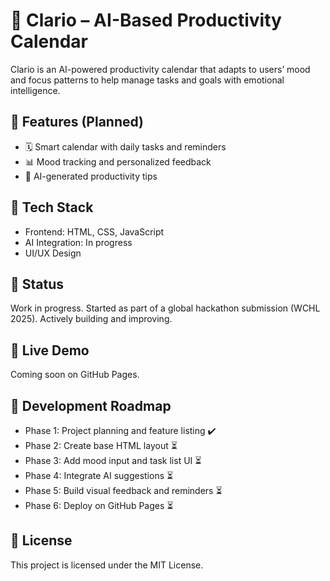 # 🧠 Clario – AI-Based Productivity Calendar
Clario is an AI-powered productivity calendar that adapts to users’ mood and focus patterns to help manage tasks and goals with emotional intelligence.

## 🌟 Features (Planned)
- 🗓️ Smart calendar with daily tasks and reminders
- 📊 Mood tracking and personalized feedback
- 🤖 AI-generated productivity tips

## 🚀 Tech Stack
- Frontend: HTML, CSS, JavaScript
- AI Integration: In progress
- UI/UX Design

## 📌 Status
Work in progress. Started as part of a global hackathon submission (WCHL 2025). Actively building and improving.

## 🔗 Live Demo
Coming soon on GitHub Pages.

## 📅 Development Roadmap
- Phase 1: Project planning and feature listing ✔️  
- Phase 2: Create base HTML layout ⏳  
- Phase 3: Add mood input and task list UI ⏳  
- Phase 4: Integrate AI suggestions ⏳  
- Phase 5: Build visual feedback and reminders ⏳  
- Phase 6: Deploy on GitHub Pages ⏳

## 📜 License
This project is licensed under the MIT License.
